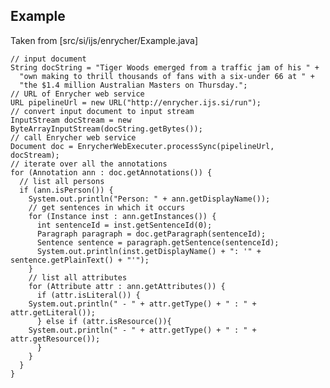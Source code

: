 Example 
-------------

Taken from [src/si/ijs/enrycher/Example.java]

	// input document
	String docString = "Tiger Woods emerged from a traffic jam of his " +
	  "own making to thrill thousands of fans with a six-under 66 at " + 
	  "the $1.4 million Australian Masters on Thursday.";
	// URL of Enrycher web service
	URL pipelineUrl = new URL("http://enrycher.ijs.si/run");
	// convert input document to input stream
	InputStream docStream = new ByteArrayInputStream(docString.getBytes());
	// call Enrycher web service
	Document doc = EnrycherWebExecuter.processSync(pipelineUrl, docStream);
	// iterate over all the annotations
	for (Annotation ann : doc.getAnnotations()) {
	  // list all persons
	  if (ann.isPerson()) {
	    System.out.println("Person: " + ann.getDisplayName());
	    // get sentences in which it occurs
	    for (Instance inst : ann.getInstances()) {
	      int sentenceId = inst.getSentenceId(0);
	      Paragraph paragraph = doc.getParagraph(sentenceId);
	      Sentence sentence = paragraph.getSentence(sentenceId);
	      System.out.println(inst.getDisplayName() + ": '" + sentence.getPlainText() + "'");
	    }
	    // list all attributes 
	    for (Attribute attr : ann.getAttributes()) {
	      if (attr.isLiteral()) {
		System.out.println(" - " + attr.getType() + " : " + attr.getLiteral());
	      } else if (attr.isResource()){
		System.out.println(" - " + attr.getType() + " : " + attr.getResource());          
	      }
	    }
	  }
	}
